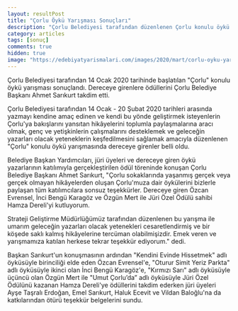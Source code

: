 ```yaml
---
layout: resultPost
title: "Çorlu Öykü Yarışması Sonuçları"
description: "Çorlu Belediyesi tarafından düzenlenen Çorlu konulu öykü yarışması sonuçlandı."
category: articles
tags: [sonuç]
comments: true
hidden: true
image: "https://edebiyatyarismalari.com/images/2020/mart/corlu-oyku-yarismasi-sonuclari.jpg"
---
```


Çorlu Belediyesi tarafından 14 Ocak 2020 tarihinde başlatılan "Çorlu" konulu öykü yarışması sonuçlandı. Dereceye girenlere ödüllerini Çorlu Belediye Başkanı Ahmet Sarıkurt takdim etti.  

Çorlu Belediyesi tarafından 14 Ocak - 20 Şubat 2020 tarihleri arasında yazmayı kendine amaç edinen ve kendi bu yönde geliştirmek isteyenlerin Çorlu'ya bakışlarını yansıtan hikâyelerini toplumla paylaşmalarına aracı olmak, genç ve yetişkinlerin çalışmalarını desteklemek ve geleceğin yazarları olacak yeteneklerin keşfedilmesini sağlamak amacıyla düzenlenen "Çorlu" konulu öykü yarışmasında dereceye girenler belli oldu.  

Belediye Başkan Yardımcıları, jüri üyeleri ve dereceye giren öykü yazarlarının katılımıyla gerçekleştirilen ödül töreninde konuşan Çorlu Belediye Başkanı Ahmet Sarıkurt, "Çorlu sokaklarında yaşanmış gerçek veya gerçek olmayan hikâyelerden oluşan Çorlu'muza dair öykülerini bizlerle paylaşan tüm katılımcılara sonsuz teşekkürler. Dereceye giren Özcan Evrensel, İnci Bengü Karagöz ve Özgün Mert ile Jüri Özel Ödülü sahibi Hamza Dereli'yi kutluyorum.  

Strateji Geliştirme Müdürlüğümüz tarafından düzenlenen bu yarışma ile umarım geleceğin yazarları olacak yetenekleri cesaretlendirmiş ve bir köşede saklı kalmış hikâyelerine tercüman olabilmişizdir. Emek veren ve yarışmamıza katılan herkese tekrar teşekkür ediyorum." dedi.  

Başkan Sarıkurt'un konuşmasının ardından "Kendini Evinde Hissetmek" adlı öyküsüyle birinciliği elde eden Özcan Evrensel'e, "Oturur Simit Yeriz Parkta" adlı öyküsüyle ikinci olan İnci Bengü Karagöz'e, "Kırmızı Sarı" adlı öyküsüyle üçüncü olan Özgün Mert ile "Umut Çorlu’da” adlı öyküsüyle Jüri Özel Ödülünü kazanan Hamza Dereli'ye ödüllerini takdim ederken jüri üyeleri Ayşe Taşralı Erdoğan, Emel Sarıkurt, Haluk Ecevit ve Vildan Baloğlu'na da katkılarından ötürü teşekkür belgelerini sundu.